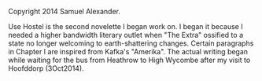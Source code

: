 Copyright 2014 Samuel Alexander.

Use Hostel is the second novelette I began work on.  I began it because I needed a
higher bandwidth literary outlet when "The Extra" ossified to a state no longer welcoming
to earth-shattering changes.  Certain paragraphs in Chapter I are inspired from Kafka's
"Amerika".  The actual writing began while waiting for the bus from Heathrow to
High Wycombe after my visit to Hoofddorp (3Oct2014).
